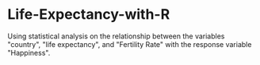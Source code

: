 # Life-Expectancy-with-R
Using statistical analysis on the relationship between the variables "country", "life expectancy", and "Fertility Rate" with the response variable "Happiness". 
